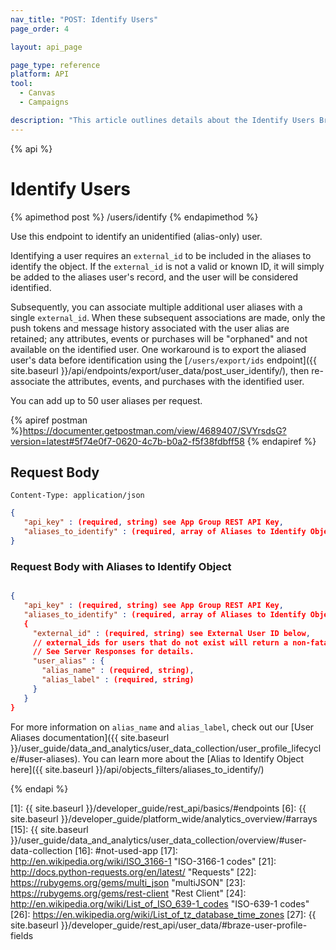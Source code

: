 ```yaml
---
nav_title: "POST: Identify Users"
page_order: 4

layout: api_page

page_type: reference
platform: API
tool:
  - Canvas
  - Campaigns

description: "This article outlines details about the Identify Users Braze endpoint."
---
```

{% api %}
# Identify Users
{% apimethod post %}
/users/identify
{% endapimethod %}

Use this endpoint to identify an unidentified (alias-only) user.

Identifying a user requires an `external_id` to be included in the aliases to identify the object. If the `external_id` is not a valid or known ID, it will simply be added to the aliases user's record, and the user will be considered identified.

Subsequently, you can associate multiple additional user aliases with a single `external_id`. When these subsequent associations are made, only the push tokens and message history associated with the user alias are retained; any attributes, events or purchases will be "orphaned" and not available on the identified user. One workaround is to export the aliased user's data before identification using the [`/users/export/ids` endpoint]({{ site.baseurl }}/api/endpoints/export/user_data/post_user_identify/), then re-associate the attributes, events, and purchases with the identified user.

You can add up to 50 user aliases per request.

{% apiref postman %}https://documenter.getpostman.com/view/4689407/SVYrsdsG?version=latest#5f74e0f7-0620-4c7b-b0a2-f5f38fdbff58 {% endapiref %}

## Request Body

```
Content-Type: application/json
```

```json
{
   "api_key" : (required, string) see App Group REST API Key,
   "aliases_to_identify" : (required, array of Aliases to Identify Object)
}
```

###  Request Body with Aliases to Identify Object

```json

{
   "api_key" : (required, string) see App Group REST API Key,
   "aliases_to_identify" : (required, array of Aliases to Identify Object)
   {
     "external_id" : (required, string) see External User ID below,
     // external_ids for users that do not exist will return a non-fatal error.
     // See Server Responses for details.
     "user_alias" : {
       "alias_name" : (required, string),
       "alias_label" : (required, string)
     }
   }
}
```

For more information on `alias_name` and `alias_label`, check out our [User Aliases documentation]({{ site.baseurl }}/user_guide/data_and_analytics/user_data_collection/user_profile_lifecycle/#user-aliases). You can learn more about the [Alias to Identify Object here]({{ site.baseurl }}/api/objects_filters/aliases_to_identify/)

{% endapi %}

[1]: {{ site.baseurl }}/developer_guide/rest_api/basics/#endpoints
[6]: {{ site.baseurl }}/developer_guide/platform_wide/analytics_overview/#arrays
[15]: {{ site.baseurl }}/user_guide/data_and_analytics/user_data_collection/overview/#user-data-collection
[16]: #not-used-app
[17]: http://en.wikipedia.org/wiki/ISO_3166-1 "ISO-3166-1 codes"
[21]: http://docs.python-requests.org/en/latest/ "Requests"
[22]: https://rubygems.org/gems/multi_json "multiJSON"
[23]: https://rubygems.org/gems/rest-client "Rest Client"
[24]: http://en.wikipedia.org/wiki/List_of_ISO_639-1_codes "ISO-639-1 codes"
[26]: https://en.wikipedia.org/wiki/List_of_tz_database_time_zones
[27]: {{ site.baseurl }}/developer_guide/rest_api/user_data/#braze-user-profile-fields
